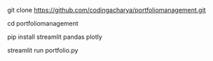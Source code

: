 git clone https://github.com/codingacharya/portfoliomanagement.git

cd portfoliomanagement

pip install streamlit pandas plotly

streamlit run portfolio.py
